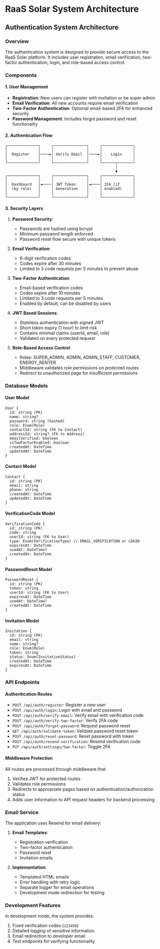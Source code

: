 # RaaS Solar System Architecture

## Authentication System Architecture

### Overview

The authentication system is designed to provide secure access to the RaaS Solar platform. It includes user registration, email verification, two-factor authentication, login, and role-based access control.

### Components

#### 1. User Management
- **Registration**: New users can register with invitation or be super admin
- **Email Verification**: All new accounts require email verification
- **Two-Factor Authentication**: Optional email-based 2FA for enhanced security
- **Password Management**: Includes forgot password and reset functionality

#### 2. Authentication Flow

```
┌──────────────┐     ┌───────────────┐     ┌──────────────┐
│              │     │               │     │              │
│  Register    │────►│ Verify Email  │────►│    Login     │
│              │     │               │     │              │
└──────────────┘     └───────────────┘     └──────┬───────┘
                                                  │
                                                  ▼
┌──────────────┐     ┌───────────────┐     ┌──────────────┐
│              │     │               │     │              │
│  Dashboard   │◄────│ JWT Token     │◄────│ 2FA (if      │
│  (by role)   │     │ Generation    │     │ enabled)     │
│              │     │               │     │              │
└──────────────┘     └───────────────┘     └──────────────┘
```

#### 3. Security Layers

1. **Password Security**:
   - Passwords are hashed using bcrypt
   - Minimum password length enforced
   - Password reset flow secure with unique tokens

2. **Email Verification**:
   - 6-digit verification codes
   - Codes expire after 30 minutes
   - Limited to 3 code requests per 5 minutes to prevent abuse

3. **Two-Factor Authentication**:
   - Email-based verification codes
   - Codes expire after 10 minutes
   - Limited to 3 code requests per 5 minutes
   - Enabled by default, can be disabled by users

4. **JWT Based Sessions**:
   - Stateless authentication with signed JWT
   - Short token expiry (1 hour) to limit risk
   - Contains minimal claims (userId, email, role)
   - Validated on every protected request

5. **Role-Based Access Control**:
   - Roles: SUPER_ADMIN, ADMIN, ADMIN_STAFF, CUSTOMER, ENERGY_RENTER
   - Middleware validates role permissions on protected routes
   - Redirect to unauthorized page for insufficient permissions

### Database Models

#### User Model
```
User {
  id: string (PK)
  name: string?
  password: string (hashed)
  role: Enum(Role)
  contactId: string (FK to Contact)
  addressId: string? (FK to Address)
  emailVerified: boolean
  isTwoFactorEnabled: boolean
  createdAt: DateTime
  updatedAt: DateTime
}
```

#### Contact Model
```
Contact {
  id: string (PK)
  email: string
  phone: string
  createdAt: DateTime
  updatedAt: DateTime
}
```

#### VerificationCode Model
```
VerificationCode {
  id: string (PK)
  code: string
  userId: string (FK to User)
  type: Enum(VerificationType) // EMAIL_VERIFICATION or LOGIN
  expiresAt: DateTime
  usedAt: DateTime?
  createdAt: DateTime
}
```

#### PasswordReset Model
```
PasswordReset {
  id: string (PK)
  token: string
  userId: string (FK to User)
  expiresAt: DateTime
  usedAt: DateTime?
  createdAt: DateTime
}
```

#### Invitation Model
```
Invitation {
  id: string (PK)
  email: string
  name: string?
  role: Enum(Role)
  token: string
  status: Enum(InvitationStatus)
  createdAt: DateTime
  expiresAt: DateTime
}
```

### API Endpoints

#### Authentication Routes

- `POST /api/auth/register`: Register a new user
- `POST /api/auth/login`: Login with email and password
- `POST /api/auth/verify-email`: Verify email with verification code
- `POST /api/auth/verify-two-factor`: Verify 2FA code
- `POST /api/auth/forgot-password`: Request password reset
- `GET /api/auth/validate-token`: Validate password reset token
- `POST /api/auth/reset-password`: Reset password with token
- `POST /api/auth/resend-verification`: Resend verification code
- `PUT /api/auth/settings/two-factor`: Toggle 2FA

#### Middleware Protection

All routes are processed through middleware that:
1. Verifies JWT for protected routes
2. Validates role permissions
3. Redirects to appropriate pages based on authentication/authorization status
4. Adds user information to API request headers for backend processing

### Email Service

The application uses Resend for email delivery:

1. **Email Templates**:
   - Registration verification
   - Two-factor authentication
   - Password reset
   - Invitation emails

2. **Implementation**:
   - Templated HTML emails
   - Error handling with retry logic
   - Separate logger for email operations
   - Development mode redirection for testing

### Development Features

In development mode, the system provides:
1. Fixed verification codes (`123456`)
2. Detailed logging of sensitive information
3. Email redirection to developer email
4. Test endpoints for verifying functionality 